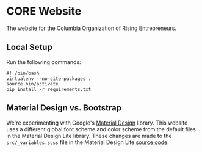 # CORE Website

The website for the Columbia Organization of Rising Entrepreneurs.

## Local Setup

Run the following commands:

```
#! /bin/bash
virtualenv --no-site-packages .
source bin/activate
pip install -r requirements.txt
```

## Material Design vs. Bootstrap

We're experimenting with Google's [Material Design](http://www.getmdl.io/index.html) library. This website uses a different global font scheme and color scheme from the default files in the Material Design Lite library. These changes are made to the `src/_variables.scss` file in the Material Design Lite [source code](https://github.com/google/material-design-lite).